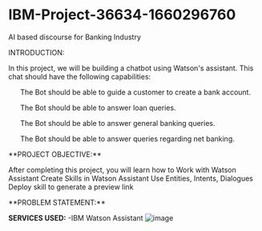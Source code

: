 # IBM-Project-36634-1660296760
<p>AI based discourse for Banking Industry<p>
INTRODUCTION:
<p>In this project, we will be building a chatbot using Watson's assistant. This chat should have the following capabilities:

<ol>The Bot should be able to guide a customer to create a bank account.</ol>
<ol>The Bot should be able to answer loan queries.</ol>
<ol>The Bot should be able to answer general banking queries.</ol>
<ol>The Bot should be able to answer queries regarding net banking.</ol></p>
**PROJECT OBJECTIVE:**
<p>After completing this project, you will learn how to 
Work with Watson Assistant
Create Skills  in Watson Assistant
Use Entities, Intents, Dialogues
Deploy skill to generate a preview link</p>
**PROBLEM STATEMENT:**
<p></p>

**SERVICES USED:**
-IBM Watson Assistant
![image](https://user-images.githubusercontent.com/83297844/194100388-c8a731b7-06b0-4d8f-ab22-6df3102f8900.png)


